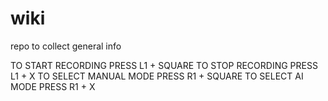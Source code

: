 # wiki
repo to collect general info

TO START RECORDING PRESS L1 + SQUARE
TO STOP RECORDING PRESS L1 + X
TO SELECT MANUAL MODE PRESS R1 + SQUARE
TO SELECT AI MODE PRESS R1 + X
